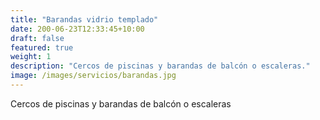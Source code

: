 ```yaml
---
title: "Barandas vidrio templado"
date: 200-06-23T12:33:45+10:00
draft: false
featured: true
weight: 1
description: "Cercos de piscinas y barandas de balcón o escaleras."
image: /images/servicios/barandas.jpg
---
```


Cercos de piscinas y barandas de balcón o escaleras